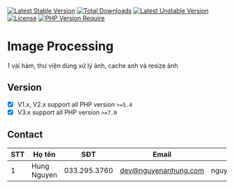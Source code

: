 [![Latest Stable Version](http://poser.pugx.org/nguyenanhung/image/v)](https://packagist.org/packages/nguyenanhung/image) [![Total Downloads](http://poser.pugx.org/nguyenanhung/image/downloads)](https://packagist.org/packages/nguyenanhung/image) [![Latest Unstable Version](http://poser.pugx.org/nguyenanhung/image/v/unstable)](https://packagist.org/packages/nguyenanhung/image) [![License](http://poser.pugx.org/nguyenanhung/image/license)](https://packagist.org/packages/nguyenanhung/image) [![PHP Version Require](http://poser.pugx.org/nguyenanhung/image/require/php)](https://packagist.org/packages/nguyenanhung/image)

# Image Processing

1 vài hàm, thư viện dùng xử lý ảnh, cache anh và resize ảnh

## Version

- [x] V1.x, V2.x support all PHP version `>=5.4`
- [x] V3.x support all PHP version `>=7.0`

## Contact

| STT  | Họ tên         | SĐT           | Email           | Skype            |
| ---- | -------------- | ------------- | --------------- | ---------------- |
| 1    | Hung Nguyen | 033.295.3760 | dev@nguyenanhung.com | nguyenanhung5891 |

